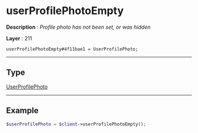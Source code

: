 # userProfilePhotoEmpty

**Description** : *Profile photo has not been set, or was hidden*

**Layer** : 211

```tl
userProfilePhotoEmpty#4f11bae1 = UserProfilePhoto;
```

---

## Type

[UserProfilePhoto](type/UserProfilePhoto)

---

## Example

```php
$userProfilePhoto = $client->userProfilePhotoEmpty();
```